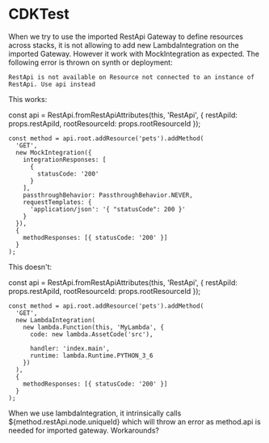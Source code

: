 # CDKTest
When we try to use the imported RestApi Gateway to define resources across stacks, it is not allowing to add new LambdaIntegration on the imported Gateway. However it work with MockIntegration as expected.
The following error is thrown on synth or deployment:

``` RestApi is not available on Resource not connected to an instance of RestApi. Use api instead ```

This works:

 const api = RestApi.fromRestApiAttributes(this, 'RestApi', {
      restApiId: props.restApiId,
      rootResourceId: props.rootResourceId
    });

    const method = api.root.addResource('pets').addMethod(
      'GET',
      new MockIntegration({
        integrationResponses: [
          {
            statusCode: '200'
          }
        ],
        passthroughBehavior: PassthroughBehavior.NEVER,
        requestTemplates: {
          'application/json': '{ "statusCode": 200 }'
        }
      }),
      {
        methodResponses: [{ statusCode: '200' }]
      }
    );

This doesn't:

const api = RestApi.fromRestApiAttributes(this, 'RestApi', {
      restApiId: props.restApiId,
      rootResourceId: props.rootResourceId
    });

    const method = api.root.addResource('pets').addMethod(
      'GET',
      new LambdaIntegration(
        new lambda.Function(this, 'MyLambda', {
          code: new lambda.AssetCode('src'),

          handler: 'index.main',
          runtime: lambda.Runtime.PYTHON_3_6
        })
      ),
      {
        methodResponses: [{ statusCode: '200' }]
      }
    );

When we use lambdaIntegration, it intrinsically calls ${method.restApi.node.uniqueId} which will throw an error as method.api is needed for imported gateway. Workarounds?
